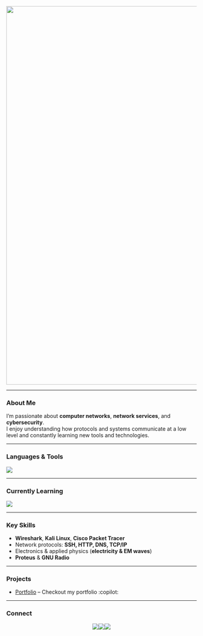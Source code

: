 <p align="center">
<img src="https://github.com/ForcexDev/ForcexDev/blob/main/200h.gif" width="1000"/>
</p>

---

### About Me
I’m passionate about **computer networks**, **network services**, and **cybersecurity**.  
I enjoy understanding how protocols and systems communicate at a low level and constantly learning new tools and technologies.


---

### Languages & Tools
<p align="left">
  <img src="https://skillicons.dev/icons?i=cpp,java,python,lua,bash,js,html,css,vscode,git,webstorm,nginx,express,nodejs,aws,postgres,mongodb,linux,windows,kali,ubuntu,docker,ps,blender," />
</p>

---

### Currently Learning
<p align="left">
  <img src="https://skillicons.dev/icons?i=docker,lua,kali"/>
</p>

---

### Key Skills
- **Wireshark**, **Kali Linux**, **Cisco Packet Tracer** 
- Network protocols: **SSH, HTTP, DNS, TCP/IP**  
- Electronics & applied physics (**electricity & EM waves**)  
- **Proteus** & **GNU Radio**  

---

### Projects
- [Portfolio](https://forcexdev.github.io/Portfolio/) – Checkout my portfolio :copilot:

---

### Connect
<p align="center">
  <a href="https://discord.com/users/forcex" target="_blank"><img src="https://img.shields.io/badge/Discord-%23121212.svg?style=for-the-badge&logo=discord&logoColor=%235865F2" /></a><a href="https://tryhackme.com/p/ForcexDev" target="_blank"><img src="https://img.shields.io/badge/TryHackMe-%23121212.svg?style=for-the-badge&logo=tryhackme&logoColor=red" /></a><a href="https://leetcode.com/ForcexDev/" target="_blank"><img src="https://img.shields.io/badge/LeetCode-%23121212.svg?style=for-the-badge&logo=leetcode&logoColor=yellow" /></a>
</p>

